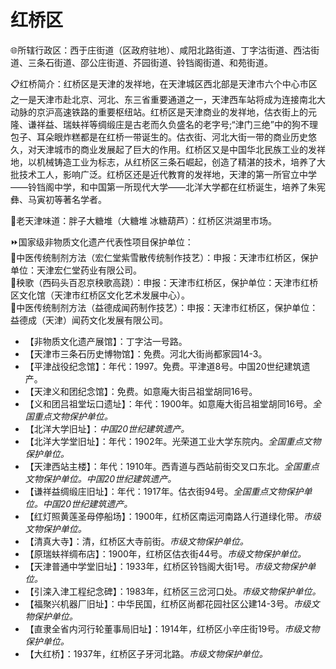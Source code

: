 # 红桥区  
🌐所辖行政区：西于庄街道（区政府驻地）、咸阳北路街道、丁字沽街道、西沽街道、三条石街道、邵公庄街道、芥园街道、铃铛阁街道、和苑街道。  
  
📋红桥简介：红桥区是天津的发祥地，在天津城区西北部是天津市六个中心市区之一是天津市赴北京、河北、东三省重要通道之一，天津西车站将成为连接南北大动脉的京沪高速铁路的重要枢纽站。红桥区是天津商业的发祥地，估衣街上的元隆、谦祥益、瑞蚨祥等绸缎庄是古老而久负盛名的老字号;“津门三绝”中的狗不理包子、耳朵眼炸糕都是在红桥一带诞生的。估衣街、河北大街一带的商业历史悠久，对天津城市的商业发展起了巨大的作用。红桥区又是中国华北民族工业的发祥地，以机械铸造工业为标志，从红桥区三条石崛起，创造了精湛的技术，培养了大批技术工人，影响广泛。红桥区还是近代教育的发祥地，天津的第一所官立中学——铃铛阁中学，和中国第一所现代大学——北洋大学都在红桥诞生，培养了朱宪彝、马寅初等著名学者。  

🍴老天津味道：胖子大糖堆（大糖堆 冰糖葫芦）：红桥区洪湖里市场。  
  
⏩国家级非物质文化遗产代表性项目保护单位：  
🔸中医传统制剂方法（宏仁堂紫雪散传统制作技艺）：申报：天津市红桥区，保护单位：天津宏仁堂药业有限公司。  
🔸秧歌（西码头百忍京秧歌高跷）：申报：天津市红桥区，保护单位：天津市红桥区文化馆（天津市红桥区文化艺术发展中心）。  
🔸中医传统制剂方法（益德成闻药制作技艺）：申报：天津市红桥区，保护单位：益德成（天津）闻药文化发展有限公司。  
  
* 【非物质文化遗产展馆】：丁字沽一号路。  
* 【天津市三条石历史博物馆】：免费。河北大街尚都家园14-3。  
* 【平津战役纪念馆】：年代：1997。免费。平津道8号。中国20世纪建筑遗产。  
* 【天津义和团纪念馆】：免费。如意庵大街吕祖堂胡同16号。  
* 【义和团吕祖堂坛口遗址】：年代：1900年。如意庵大街吕祖堂胡同16号。*全国重点文物保护单位。*  
* 【北洋大学旧址】：*中国20世纪建筑遗产。*   
* 【北洋大学堂旧址】：年代：1902年。光荣道工业大学东院内。*全国重点文物保护单位。*  
* 【天津西站主楼】：年代：1910年。西青道与西站前街交叉口东北。*全国重点文物保护单位。中国20世纪建筑遗产。*  
* 【谦祥益绸缎庄旧址】：年代：1917年。估衣街94号。*全国重点文物保护单位。中国20世纪建筑遗产。*  
* 【红灯照黄莲圣母停船场】：1900年，红桥区南运河南路人行道绿化带。*市级文物保护单位。*  
* 【清真大寺】：清，红桥区大寺前街。*市级文物保护单位。*
* 【原瑞蚨祥绸布店】：1900年，红桥区估衣街44号。*市级文物保护单位。*
* 【天津普通中学堂旧址】：1933年，红桥区铃铛阁大街1号。*市级文物保护单位。*
* 【引滦入津工程纪念碑】：1983年，红桥区三岔河口处。*市级文物保护单位。*
* 【福聚兴机器厂旧址】：中华民国，红桥区尚都花园社区公建14-3号。*市级文物保护单位。*
* 【直隶全省内河行轮董事局旧址】：1914年，红桥区小辛庄街19号。*市级文物保护单位。*
* 【大红桥】：1937年，红桥区子牙河北路。*市级文物保护单位。*